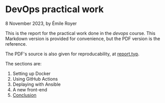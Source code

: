 # DevOps practical work

8 November 2023, by Émile Royer

This is the report for the practical work done in the _devops_ course. This Markdown version is provided for convenience, but the PDF version is the reference.

The PDF's source is also given for reproducability, at [report.typ](./report.typ).

The sections are:

1. Setting up Docker
2. Using GitHub Actions
3. Deplaying with Ansible
4. A new front-end
5. [Conclusion](./5-conclusion.md)
